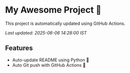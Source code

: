 # My Awesome Project 🚀

This project is automatically updated using GitHub Actions.

_Last updated: 2025-06-06 14:28:00 IST_

## Features
- Auto-update README using Python 🐍
- Auto Git push with GitHub Actions 🤖
